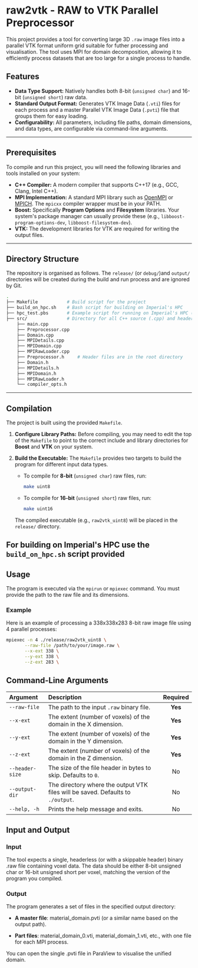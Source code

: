 # raw2vtk - RAW to VTK Parallel Preprocessor

This project provides a tool for converting large 3D `.raw` image files into a parallel VTK format uniform grid suitable for futher processing and visualisation. The tool uses MPI for domain decomposition, allowing it to efficiently process datasets that are too large for a single process to handle.


## Features

* **Data Type Support:** Natively handles both 8-bit (`unsigned char`) and 16-bit (`unsigned short`) raw data.
* **Standard Output Format:** Generates VTK Image Data (`.vti`) files for each process and a master Parallel VTK Image Data (`.pvti`) file that groups them for easy loading.
* **Configurability:** All parameters, including file paths, domain dimensions, and data types, are configurable via command-line arguments.

---

## Prerequisites

To compile and run this project, you will need the following libraries and tools installed on your system:

* **C++ Compiler:** A modern compiler that supports C++17 (e.g., GCC, Clang, Intel C++).
* **MPI Implementation:** A standard MPI library such as [OpenMPI](https://www.open-mpi.org/) or [MPICH](https://www.mpich.org/). The `mpicxx` compiler wrapper must be in your PATH.
* **Boost:** Specifically **Program Options** and **Filesystem** libraries. Your system's package manager can usually provide these (e.g., `libboost-program-options-dev`, `libboost-filesystem-dev`).
* **VTK:** The development libraries for VTK are required for writing the output files.

---

## Directory Structure

The repository is organised as follows. The `release/` (or `debug/`)and `output/` directories will be created during the build and run process and are ignored by Git.

```bash
.
├── Makefile           # Build script for the project
├── build_on_hpc.sh    # Bash script for building on Imperial's HPC
├── hpc_test.pbs       # Example script for running on Imperial's HPC (requires an image file)
├── src/               # Directory for all C++ source (.cpp) and header (.h) files
    ├── main.cpp
    ├── Preprocessor.cpp
    ├── Domain.cpp
    ├── MPIDetails.cpp
    ├── MPIDomain.cpp
    ├── MPIRawLoader.cpp
    ├── Preprocessor.h     # Header files are in the root directory
    ├── Domain.h
    ├── MPIDetails.h
    ├── MPIDomain.h
    ├── MPIRawLoader.h
    └── compiler_opts.h
```

---

## Compilation

The project is built using the provided `Makefile`.

1.  **Configure Library Paths:** Before compiling, you may need to edit the top of the `Makefile` to point to the correct include and library directories for **Boost** and **VTK** on your system.

2.  **Build the Executable:** The `Makefile` provides two targets to build the program for different input data types.

    * To compile for **8-bit** (`unsigned char`) raw files, run:
        ```bash
        make uint8
        ```
    * To compile for **16-bit** (`unsigned short`) raw files, run:
        ```bash
        make uint16
        ```

    The compiled executable (e.g., `raw2vtk_uint8`) will be placed in the `release/` directory.

For building on Imperial's HPC use the `build_on_hpc.sh` script provided
---

## Usage

The program is executed via the `mpirun` or `mpiexec` command. You must provide the path to the raw file and its dimensions.

### Example

Here is an example of processing a 338x338x283 8-bit raw image file using 4 parallel processes:

```bash
mpiexec -n 4 ./release/raw2vtk_uint8 \
       --raw-file /path/to/your/image.raw \
       --x-ext 338 \
       --y-ext 338 \
       --z-ext 283 \
```

## Command-Line Arguments

| Argument       | Description                                                                    | Required |
| :------------- | :----------------------------------------------------------------------------- | :------: |
| `--raw-file`   | The path to the input `.raw` binary file.                                      |  **Yes** |
| `--x-ext`      | The extent (number of voxels) of the domain in the X dimension.                |  **Yes** |
| `--y-ext`      | The extent (number of voxels) of the domain in the Y dimension.                |  **Yes** |
| `--z-ext`      | The extent (number of voxels) of the domain in the Z dimension.                |  **Yes** |
| `--header-size`| The size of the file header in bytes to skip. Defaults to `0`.                 |    No    |
| `--output-dir` | The directory where the output VTK files will be saved. Defaults to `./output`. |    No    |
| `--help, -h`   | Prints the help message and exits.                                             |    No    |

## Input and Output
### Input
The tool expects a single, headerless (or with a skippable header) binary .raw file containing voxel data. The data should be either 8-bit unsigned char or 16-bit unsigned short per voxel, matching the version of the program you compiled.

### Output
The program generates a set of files in the specified output directory:

* **A master file**: material_domain.pvti (or a similar name based on the output path).

* **Part files**: material_domain_0.vti, material_domain_1.vti, etc., with one file for each MPI process.

You can open the single .pvti file in ParaView to visualise the unified domain.
